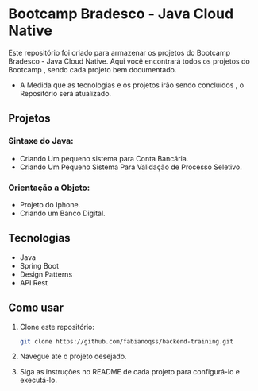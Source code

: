 # Bootcamp Bradesco - Java Cloud Native

Este repositório foi criado para armazenar os projetos do Bootcamp Bradesco - Java Cloud Native. Aqui você encontrará todos os projetos do Bootcamp , sendo cada projeto bem documentado.

- A Medida que as tecnologias e os projetos irão sendo concluídos , o Repositório será atualizado.

## Projetos

### Sintaxe do Java:

- Criando Um pequeno sistema para Conta Bancária.
- Criando Um Pequeno Sistema Para Validação de Processo Seletivo.

### Orientação a Objeto:

- Projeto do Iphone.
- Criando um Banco Digital.

## Tecnologias

- Java
- Spring Boot
- Design Patterns
- API Rest

## Como usar

1. Clone este repositório:

   ```bash
   git clone https://github.com/fabianoqss/backend-training.git
   ```

2. Navegue até o projeto desejado.

3. Siga as instruções no README de cada projeto para configurá-lo e executá-lo.

